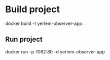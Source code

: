 # Build project

docker build -t yerlem-observer-app .

## Run project
docker run -p 7082:80 -d yerlem-observer-app
